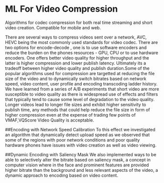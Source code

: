 # ML For Video Compression
Algorithms for codec compression for both real time streaming and short video creation. Compatible for mobile and web. 


There are several ways to compress videos sent over a network, AVC, HEVC being the most commonly used standards for video codec. 
There are two options for encode-decode , one is to  use software encoders and reduce the burden on the phones resources - GPU, CPU
or to use hardware encoders. One offers better video quality for higher throughput and the latter is higher compression and lower publish latency.
Ultimately its a tradeoff between higher video quality and publish duration.Some of the popular algorithms used for compression are targetted at
reducing the file size of the video and to dynamically switch bitrates based on network speed, video content, user profile and encoding transcoding ladder history.
We have learned from a series of A/B experiments that short video are more susceptible to video quality as there is widespread use of effects and filters that typically
tend to cause some level of degradation to the video quality. Longer videos lead to longer file sizes and exhibit higher sensitivity to publish time, any methods that 
could help reduce the file size in form of higher compression even at the expense of trading few points of VMAF,VQScore Video Quality is acceptable.

##Encoding with Network Speed Calibration
To this effect we investigated an algorithm that dynamically detect upload speed as we observed that some of the regions with poor network conditions and poor quality hardware phones have issues with video creation as well as video viewing.

##Dynamic Encoding with Saliency Mask
We also implemented ways to be able to selectively alter the bitrate based on saliency mask, a concept in computer vision 
where in the face and prominent features are provided higher bitrate than the background and less relevant aspects of the video, a dynamic approach to encoding based on video content.
